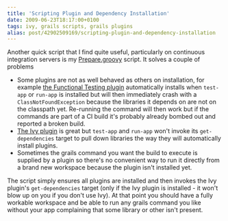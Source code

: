 ```yaml
---
title: 'Scripting Plugin and Dependency Installation'
date: 2009-06-23T18:17:00+0100
tags: ivy, grails scripts, grails plugins
alias: post/42902509169/scripting-plugin-and-dependency-installation
---
```


Another quick script that I find quite useful, particularly on continuous integration servers is my [Prepare.groovy][1] script. It solves a couple of problems

* Some plugins are not as well behaved as others on installation, for example [the Functional Testing plugin][2] automatically installs when `test-app` or `run-app` is installed but will then immediately crash with a `ClassNotFoundException` because the libraries it depends on are not on the classpath yet. Re-running the command will then work but if the commands are part of a CI build it's probably already bombed out and reported a broken build.
* [The Ivy plugin][3] is great but `test-app` and `run-app` won't invoke its `get-dependencies` target to pull down libraries the way they will automatically install plugins.
* Sometimes the grails command you want the build to execute is supplied by a plugin so there's no convenient way to run it directly from a brand new workspace because the plugin isn't installed yet.

The script simply ensures all plugins are installed and then invokes the Ivy plugin's `get-dependencies` target (only if the Ivy plugin is installed - it won't blow up on you if you don't use Ivy). At that point you should have a fully workable workspace and be able to run any grails command you like without your app complaining that some library or other isn't present.

[1]: http://gist.github.com/134689
[2]: http://grails.org/plugin/functional-test
[3]: http://grails.org/plugin/ivy

